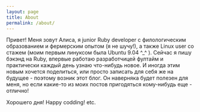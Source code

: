 ```yaml
---
layout: page
title: About
permalink: /about/
---
```


Привет! Меня зовут Алиса, я junior Ruby developer с филологическим образованием и фермерским опытом (я не шучу!), а также Linux user со стажем (моим первым линуксом была Ubuntu 9.04 ^_^ ). Сейчас я пишу бэкэнд на Ruby, впервые работаю разработчицей фултайм и практически каждый день узнаю что-нибудь новое. И иногда этим новым хочется поделиться, или просто записать для себя же на будущее - поэтому возник этот блог. Он наверняка будет полезен для меня, но если какие-то из моих постов пригодяться кому-нибудь еще - отлично!

Хорошего дня! Happy codding! etc.
